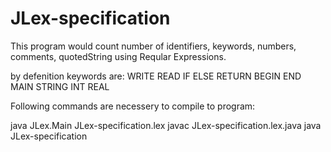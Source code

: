 # JLex-specification

This program would count number of identifiers, keywords, numbers, comments, quotedString using Reqular Expressions. 

by defenition keywords are:  WRITE READ IF ELSE RETURN BEGIN END MAIN STRING INT REAL

Following commands are necessery to compile to program:

java JLex.Main JLex-specification.lex
javac JLex-specification.lex.java
java JLex-specification
